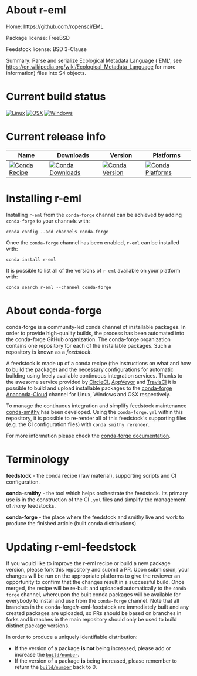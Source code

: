 About r-eml
===========

Home: https://github.com/ropensci/EML

Package license: FreeBSD

Feedstock license: BSD 3-Clause

Summary: Parse and serialize Ecological Metadata Language ('EML', see <https://en.wikipedia.org/wiki/Ecological_Metadata_Language> for more information) files into S4 objects.



Current build status
====================

[![Linux](https://img.shields.io/circleci/project/github/conda-forge/r-eml-feedstock/master.svg?label=Linux)](https://circleci.com/gh/conda-forge/r-eml-feedstock)
[![OSX](https://img.shields.io/travis/conda-forge/r-eml-feedstock/master.svg?label=macOS)](https://travis-ci.org/conda-forge/r-eml-feedstock)
[![Windows](https://img.shields.io/appveyor/ci/conda-forge/r-eml-feedstock/master.svg?label=Windows)](https://ci.appveyor.com/project/conda-forge/r-eml-feedstock/branch/master)

Current release info
====================

| Name | Downloads | Version | Platforms |
| --- | --- | --- | --- |
| [![Conda Recipe](https://img.shields.io/badge/recipe-r--eml-green.svg)](https://anaconda.org/conda-forge/r-eml) | [![Conda Downloads](https://img.shields.io/conda/dn/conda-forge/r-eml.svg)](https://anaconda.org/conda-forge/r-eml) | [![Conda Version](https://img.shields.io/conda/vn/conda-forge/r-eml.svg)](https://anaconda.org/conda-forge/r-eml) | [![Conda Platforms](https://img.shields.io/conda/pn/conda-forge/r-eml.svg)](https://anaconda.org/conda-forge/r-eml) |

Installing r-eml
================

Installing `r-eml` from the `conda-forge` channel can be achieved by adding `conda-forge` to your channels with:

```
conda config --add channels conda-forge
```

Once the `conda-forge` channel has been enabled, `r-eml` can be installed with:

```
conda install r-eml
```

It is possible to list all of the versions of `r-eml` available on your platform with:

```
conda search r-eml --channel conda-forge
```


About conda-forge
=================

conda-forge is a community-led conda channel of installable packages.
In order to provide high-quality builds, the process has been automated into the
conda-forge GitHub organization. The conda-forge organization contains one repository
for each of the installable packages. Such a repository is known as a *feedstock*.

A feedstock is made up of a conda recipe (the instructions on what and how to build
the package) and the necessary configurations for automatic building using freely
available continuous integration services. Thanks to the awesome service provided by
[CircleCI](https://circleci.com/), [AppVeyor](https://www.appveyor.com/)
and [TravisCI](https://travis-ci.org/) it is possible to build and upload installable
packages to the [conda-forge](https://anaconda.org/conda-forge)
[Anaconda-Cloud](https://anaconda.org/) channel for Linux, Windows and OSX respectively.

To manage the continuous integration and simplify feedstock maintenance
[conda-smithy](https://github.com/conda-forge/conda-smithy) has been developed.
Using the ``conda-forge.yml`` within this repository, it is possible to re-render all of
this feedstock's supporting files (e.g. the CI configuration files) with ``conda smithy rerender``.

For more information please check the [conda-forge documentation](https://conda-forge.org/docs/).

Terminology
===========

**feedstock** - the conda recipe (raw material), supporting scripts and CI configuration.

**conda-smithy** - the tool which helps orchestrate the feedstock.
                   Its primary use is in the construction of the CI ``.yml`` files
                   and simplify the management of *many* feedstocks.

**conda-forge** - the place where the feedstock and smithy live and work to
                  produce the finished article (built conda distributions)


Updating r-eml-feedstock
========================

If you would like to improve the r-eml recipe or build a new
package version, please fork this repository and submit a PR. Upon submission,
your changes will be run on the appropriate platforms to give the reviewer an
opportunity to confirm that the changes result in a successful build. Once
merged, the recipe will be re-built and uploaded automatically to the
`conda-forge` channel, whereupon the built conda packages will be available for
everybody to install and use from the `conda-forge` channel.
Note that all branches in the conda-forge/r-eml-feedstock are
immediately built and any created packages are uploaded, so PRs should be based
on branches in forks and branches in the main repository should only be used to
build distinct package versions.

In order to produce a uniquely identifiable distribution:
 * If the version of a package **is not** being increased, please add or increase
   the [``build/number``](https://conda.io/docs/user-guide/tasks/build-packages/define-metadata.html#build-number-and-string).
 * If the version of a package **is** being increased, please remember to return
   the [``build/number``](https://conda.io/docs/user-guide/tasks/build-packages/define-metadata.html#build-number-and-string)
   back to 0.
